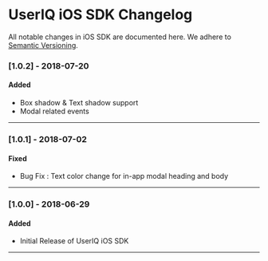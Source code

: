 # UserIQ iOS SDK Changelog

All notable changes in iOS SDK are documented here. We adhere to
[Semantic Versioning](http://semver.org/spec/v2.0.0.html).

### [1.0.2] - 2018-07-20

#### Added

- Box shadow & Text shadow support
- Modal related events

---

### [1.0.1] - 2018-07-02

#### Fixed

* Bug Fix : Text color change for in-app modal heading and body
---

### [1.0.0] - 2018-06-29

#### Added

- Initial Release of UserIQ iOS SDK

---
